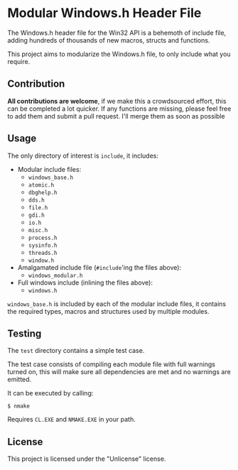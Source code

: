 # Modular Windows.h Header File

The Windows.h header file for the Win32 API is a behemoth of include file,
adding hundreds of thousands of new macros, structs and functions.

This project aims to modularize the Windows.h file, to only include what you
require.

## Contribution

**All contributions are welcome**, if we make this a crowdsourced effort, this
can be completed a lot quicker. If any functions are missing, please feel free
to add them and submit a pull request. I'll merge them as soon as possible

## Usage

The only directory of interest is `include`, it includes:

- Modular include files:
	- `windows_base.h`
	- `atomic.h`
	- `dbghelp.h`
	- `dds.h`
	- `file.h`
	- `gdi.h`
	- `io.h`
	- `misc.h`
	- `process.h`
	- `sysinfo.h`
	- `threads.h`
	- `window.h`
- Amalgamated include file (`#include`'ing the files above):
	- `windows_modular.h`
- Full windows include (inlining the files above):
	- `windows.h`

`windows_base.h` is included by each of the modular include files, it contains
the required types, macros and structures used by multiple modules.


## Testing

The `test` directory contains a simple test case.

The test case consists of compiling each module file with full warnings turned
on, this will make sure all dependencies are met and no warnings are emitted.

It can be executed by calling:

```
$ nmake
```

Requires `CL.EXE` and `NMAKE.EXE` in your path.


## License

This project is licensed under the "Unlicense" license.

